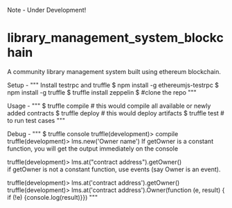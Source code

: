 Note - Under Development!

# library_management_system_blockchain
A community library management system built using ethereum blockchain.

Setup -
"""
Install testrpc and truffle
$ npm install -g ethereumjs-testrpc
$ npm install -g truffle
$ truffle install zeppelin
$ #clone the repo
"""

Usage -
"""
$ truffle compile # this would compile all available or newly added contracts
$ truffle deploy # this would deploy artifacts
$ truffle test # to run test cases
"""

Debug -
"""
$ truffle console
truffle(development)> compile
truffle(development)> lms.new('Owner name')
If getOwner is a constant function, you will get the output immediately on the console

truffle(development)> lms.at("contract address").getOwner()   
if getOwner is not a constant function, use events (say Owner is an event).

truffle(development)> lms.at('contract address').getOwner()
truffle(development)> lms.at('contract address').Owner(function (e, result) { if (!e) {console.log(result)}})
"""

